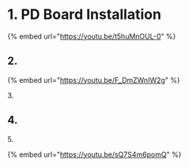 # 1. PD Board Installation





{% embed url="https://youtu.be/t5huMnOUL-0" %}





## 2.

{% embed url="https://youtu.be/F_DmZWnIW2g" %}



3\.





## 4.





5\.

{% embed url="https://youtu.be/sQ7S4m6pomQ" %}
